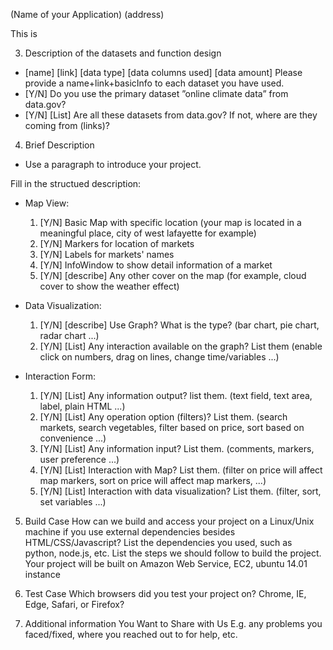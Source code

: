 (Name of your Application)
(address)

This is 

3. Description of the datasets and function design
 * [name] [link] [data type] [data columns used] [data amount] Please provide a name+link+basicInfo to each dataset you have used.
 * [Y/N] Do you use the primary dataset ”online climate data” from data.gov? 
 * [Y/N] [List] Are all these datasets from data.gov? If not, where are they coming from (links)?

4. Brief Description

 * Use a paragraph to introduce your project.

 Fill in the structued description:
 * Map View:
	1. [Y/N] Basic Map with specific location (your map is located in a meaningful place, city of west lafayette for example)
	2. [Y/N] Markers for location of markets
	3. [Y/N] Labels for markets' names
	4. [Y/N] InfoWindow to show detail information of a market
	5. [Y/N] [describe] Any other cover on the map (for example, cloud cover to show the weather effect)

 * Data Visualization:
	1. [Y/N] [describe] Use Graph? What is the type? (bar chart, pie chart, radar chart ...)
	2. [Y/N] [List] Any interaction available on the graph? List them (enable click on numbers, drag on lines, change time/variables ...)
	
 * Interaction Form:
	1. [Y/N] [List] Any information output? list them. (text field, text area, label, plain HTML ...)
	2. [Y/N] [List] Any operation option (filters)? List them. (search markets, search vegetables, filter based on price, sort based on convenience ...)
	3. [Y/N] [List] Any information input? List them. (comments, markers, user preference ...)
	4. [Y/N] [List] Interaction with Map? List them. (filter on price will affect map markers, sort on price will affect map markers, ...)
	5. [Y/N] [List] Interaction with data visualization? List them. (filter, sort, set variables ...)

5. Build Case
How can we build and access your project on a Linux/Unix machine if you use external dependencies besides HTML/CSS/Javascript?
List the dependencies you used, such as python, node.js, etc.
List the steps we should follow to build the project.
Your project will be built on Amazon Web Service, EC2, ubuntu 14.01 instance

6. Test Case
Which browsers did you test your project on? Chrome, IE, Edge, Safari, or Firefox?

7. Additional information You Want to Share with Us
E.g. any problems you faced/fixed, where you reached out to for help, etc.
